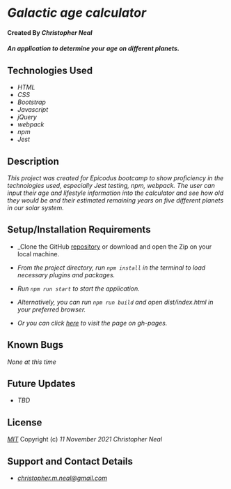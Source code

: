 # _Galactic age calculator_

#### Created By _**Christopher Neal**_

#### _An application to determine your age on different planets._

## Technologies Used

* _HTML_
* _CSS_
* _Bootstrap_
* _Javascript_
* _jQuery_
* _webpack_
* _npm_
* _Jest_

## Description

_This project was created for Epicodus bootcamp to show proficiency in the technologies used, especially Jest testing, npm, webpack. The user can input their age and lifestyle information into the calculator and see how old they would be and their estimated remaining years on five different planets in our solar system._

## Setup/Installation Requirements

* _Clone the GitHub [repository](https://github.com/christophermneal/super-galactic-age-calculator) or download and open the Zip on your local machine.
* _From the project directory, run `npm install` in the terminal to load necessary plugins and packages._
* _Run `npm run start` to start the application._
* _Alternatively, you can run `npm run build` and open dist/index.html in your preferred browser._

* _Or you can click [here](https://christophermneal.github.io/super-galactic-age-calculator) to visit the page on gh-pages._

## Known Bugs

_None at this time_

## Future Updates

* _TBD_

## License

_[MIT](https://opensource.org/licenses/MIT)_
Copyright (c) _11 November 2021_ _Christopher Neal_

## Support and Contact Details
* _[christopher.m.neal@gmail.com](mailto:christopher.m.neal@gmail.com)_
